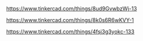 
https://www.tinkercad.com/things/8ud9GvwbzWj-13

https://www.tinkercad.com/things/8k0s6R6wKVY-1

https://www.tinkercad.com/things/4fsj3g3yokc-133
